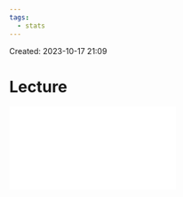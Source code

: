 ```yaml
---
tags:
  - stats
---
```

Created: 2023-10-17 21:09
# Lecture

![](/img/customer-analytics/PLS-SEM_II-Evaluation-of-reflective-measurement-models.pdf)